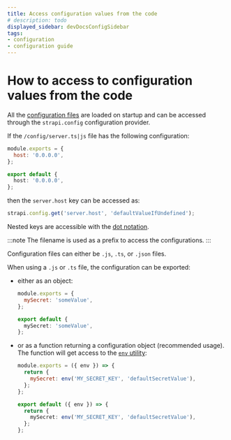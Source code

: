 ```yaml
---
title: Access configuration values from the code
# description: todo
displayed_sidebar: devDocsConfigSidebar
tags:
- configuration
- configuration guide
---
```


# How to access to configuration values from the code

All the [configuration files](/dev-docs/configurations) are loaded on startup and can be accessed through the `strapi.config` configuration provider.

If the `/config/server.ts|js` file has the following configuration:

<Tabs groupId="js-ts">

<TabItem value="js" label="JavaScript">

  ```js
  module.exports = {
    host: '0.0.0.0',
  };
  ```

</TabItem>

<TabItem value="ts" label="TypeScript">

  ```ts
  export default {
    host: '0.0.0.0',
  };
  ```

</TabItem>

</Tabs>

then the `server.host` key can be accessed as:

  ```js
  strapi.config.get('server.host', 'defaultValueIfUndefined');
  ```

Nested keys are accessible with the [dot notation](https://developer.mozilla.org/en-US/docs/Web/JavaScript/Reference/Operators/Property_accessors#dot_notation).

:::note
The filename is used as a prefix to access the configurations.
:::

Configuration files can either be `.js`, `.ts`, or `.json` files.

When using a `.js` or `.ts` file, the configuration can be exported:

- either as an object:

  <Tabs groupId="js-ts">

  <TabItem value="js" label="JavaScript">

  ```js
  module.exports = {
    mySecret: 'someValue',
  };
  ```

  </TabItem>

  <TabItem value="ts" label="TypeScript">

  ```ts
  export default {
    mySecret: 'someValue',
  };
  ```

  </TabItem>

  </Tabs>

- or as a function returning a configuration object (recommended usage). The function will get access to the [`env` utility](/dev-docs/configurations/guides/access-cast-environment-variables):

  <Tabs groupId="js-ts">

  <TabItem value="js" label="JavaScript">

  ```js
  module.exports = ({ env }) => {
    return {
      mySecret: env('MY_SECRET_KEY', 'defaultSecretValue'),
    };
  };
  ```

  </TabItem>

  <TabItem value="ts" label="TypeScript">

  ```ts
  export default ({ env }) => {
    return {
      mySecret: env('MY_SECRET_KEY', 'defaultSecretValue'),
    };
  };
  ```

  </TabItem>

  </Tabs>
